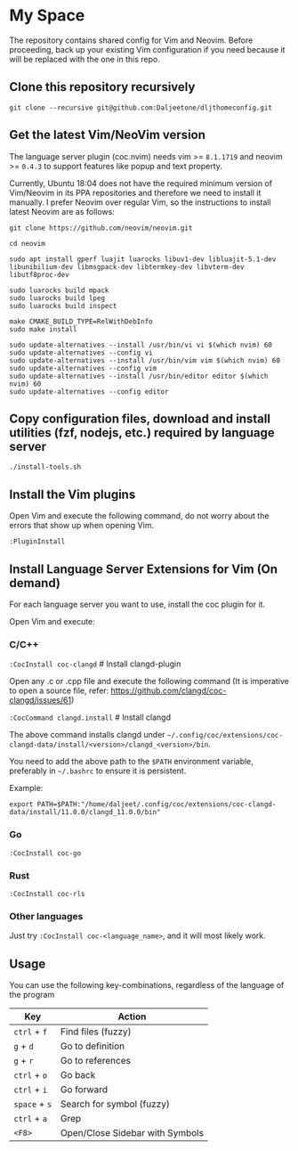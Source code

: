 # My Space

The repository contains shared config for Vim and Neovim.
Before proceeding, back up your existing Vim configuration if you need because it will be replaced with the one in this repo.

## Clone this repository recursively

```
git clone --recursive git@github.com:Daljeetone/dljthomeconfig.git
```

## Get the latest Vim/NeoVim version

The language server plugin (coc.nvim) needs vim >= `8.1.1719` and neovim >= `0.4.3` to support features like popup and text property.

Currently, Ubuntu 18:04 does not have the required minimum version of Vim/Neovim in its PPA repositories and therefore we need to install it manually. I prefer Neovim over regular Vim, so the instructions to install latest Neovim are as follows:

```
git clone https://github.com/neovim/neovim.git

cd neovim

sudo apt install gperf luajit luarocks libuv1-dev libluajit-5.1-dev libunibilium-dev libmsgpack-dev libtermkey-dev libvterm-dev libutf8proc-dev

sudo luarocks build mpack
sudo luarocks build lpeg
sudo luarocks build inspect

make CMAKE_BUILD_TYPE=RelWithDebInfo
sudo make install

sudo update-alternatives --install /usr/bin/vi vi $(which nvim) 60
sudo update-alternatives --config vi
sudo update-alternatives --install /usr/bin/vim vim $(which nvim) 60
sudo update-alternatives --config vim
sudo update-alternatives --install /usr/bin/editor editor $(which nvim) 60
sudo update-alternatives --config editor
```

## Copy configuration files, download and install utilities (fzf, nodejs, etc.) required by language server

```
./install-tools.sh
```

## Install the Vim plugins

Open Vim and execute the following command, do not worry about the errors that show up when opening Vim.
```
:PluginInstall
```

## Install Language Server Extensions for Vim (On demand)

For each language server you want to use, install the coc plugin for it.

Open Vim and execute:

### C/C++

`:CocInstall coc-clangd`  # Install clangd-plugin

Open any .c or .cpp file and execute the following command (It is imperative to open a source file, refer: <https://github.com/clangd/coc-clangd/issues/61>)

`:CocCommand clangd.install`  # Install clangd

The above command installs clangd under `~/.config/coc/extensions/coc-clangd-data/install/<version>/clangd_<version>/bin`.

You need to add the above path to the `$PATH` environment variable, preferably in `~/.bashrc` to ensure it is persistent.

Example:
```
export PATH=$PATH:"/home/daljeet/.config/coc/extensions/coc-clangd-data/install/11.0.0/clangd_11.0.0/bin"
```

### Go
`:CocInstall coc-go`

### Rust
`:CocInstall coc-rls`

### Other languages

Just try `:CocInstall coc-<language_name>`, and it will most likely work.

## Usage

You can use the following key-combinations, regardless of the language of the program

| Key | Action |
| ---------- | ---------- |
| `ctrl` + `f` | Find files (fuzzy) |
| `g` + `d` | Go to definition |
| `g` + `r` | Go to references |
| `ctrl` + `o` | Go back |
| `ctrl` + `i` | Go forward |
| `space` + `s` | Search for symbol (fuzzy) |
| `ctrl` + `a` | Grep |
| `<F8>` | Open/Close Sidebar with Symbols |


